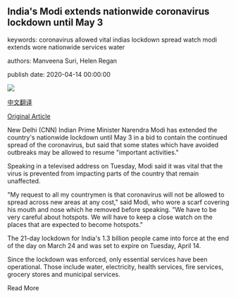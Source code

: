 ## India's Modi extends nationwide coronavirus lockdown until May 3

keywords: coronavirus allowed vital indias lockdown spread watch modi extends wore nationwide services water

authors: Manveena Suri, Helen Regan

publish date: 2020-04-14 00:00:00

![](https://cdn.cnn.com/cnnnext/dam/assets/200414012101-india-pm-address-0414-screengrab-super-tease.jpg)

[中文翻译](India%27s%20Modi%20extends%20nationwide%20coronavirus%20lockdown%20until%20May%203_zh.md)

[Original Article](https://edition.cnn.com/2020/04/14/asia/india-modi-coronavirus-lockdown-economy-intl-hnk/index.html)

New Delhi (CNN) Indian Prime Minister Narendra Modi has extended the country's nationwide lockdown until May 3 in a bid to contain the continued spread of the coronavirus, but said that some states which have avoided outbreaks may be allowed to resume "important activities."

Speaking in a televised address on Tuesday, Modi said it was vital that the virus is prevented from impacting parts of the country that remain unaffected.

"My request to all my countrymen is that coronavirus will not be allowed to spread across new areas at any cost," said Modi, who wore a scarf covering his mouth and nose which he removed before speaking. "We have to be very careful about hotspots. We will have to keep a close watch on the places that are expected to become hotspots."

The 21-day lockdown for India's 1.3 billion people came into force at the end of the day on March 24 and was set to expire on Tuesday, April 14.

Since the lockdown was enforced, only essential services have been operational. Those include water, electricity, health services, fire services, grocery stores and municipal services.

Read More